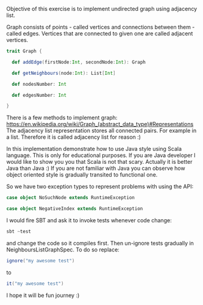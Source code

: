 
Objective of this exercise is to implement undirected graph using adjacency list.

Graph consists of points - called vertices and connections between them - called edges. 
Vertices that are connected to given one are called adjacent vertices. 

```scala
trait Graph {

  def addEdge(firstNode:Int, secondNode:Int): Graph

  def getNeighbours(node:Int): List[Int]

  def nodesNumber: Int

  def edgesNumber: Int

}
```

There is a few methods to implement graph: https://en.wikipedia.org/wiki/Graph_(abstract_data_type)#Representations
The adjacency list representation stores all connected pairs. For example in a list. 
Therefore it is called adjacency list for reason :)

In this implementation demonstrate how to use Java style using Scala language. This is only for educational purposes.
If you are Java developer I would like to show you you that Scala is not that scary. Actually it is better Java than Java :)
If you are not familiar with Java you can observe how object oriented style is gradually transited to functional one.

So we have two exception types to represent problems with using the API:

```scala
case object NoSuchNode extends RuntimeException

case object NegativeIndex extends RuntimeException
```

I would fire SBT and ask it to invoke tests whenever code change:

```scala
sbt ~test
```

and change the code so it compiles first. 
Then un-ignore tests gradually in NeighboursListGraphSpec. To do so replace:

```scala
ignore("my awesome test")
```

to

```scala
it("my awesome test")
```

I hope it will be fun journey :)